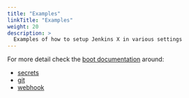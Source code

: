 ```yaml
---
title: "Examples"
linkTitle: "Examples"
weight: 20
description: >
  Examples of how to setup Jenkins X in various settings
---
```


For more detail check the [boot documentation](/docs/getting-started/setup/boot) around:

* [secrets](/docs/getting-started/setup/boot/#secrets)
* [git](/docs/getting-started/setup/boot/#git)
* [webhook](/docs/getting-started/setup/boot/#webhook)
